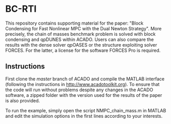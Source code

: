 # BC-RTI

This repository contains supporting material for the paper: "Block Condensing for Fast Nonlinear MPC with the Dual Newton Strategy". More precisely, the chain of masses benchmark problem is solved with block condensing and qpDUNES within ACADO. Users can also compare the results with the dense solver qpOASES or the structure exploiting solver FORCES. For the latter, a license for the software FORCES Pro is required.

## Instructions

First clone the *master* branch of ACADO and compile the MATLAB interface (following the instructions in http://www.acadotoolkit.org). To ensure that the code will run without problems despite any changes in the ACADO software, a zipped folder with the version used for the results of the paper is also provided.

To run the example, simply open the script NMPC_chain_mass.m in MATLAB and edit the simulation options in the first lines according to your interests.
